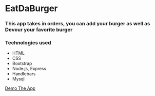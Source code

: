 # EatDaBurger

### This app takes in orders, you can add your burger as well as Devour your favorite burger

### Technologies used

* HTML
* CSS
* Bootstrap
* Node.js, Express
* Handlebars
* Mysql


[Demo The App](https://sleepy-hollows-82184.herokuapp.com/)
